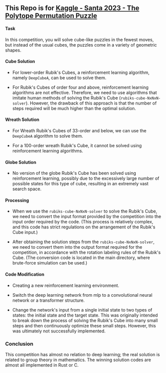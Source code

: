## This Repo is for [Kaggle - Santa 2023 - The Polytope Permutation Puzzle](https://www.kaggle.com/competitions/santa-2023)

#### Task

In this competition, you will solve cube-like puzzles in the fewest moves, but instead of the usual cubes, the puzzles come in a variety of geometric shapes. 

#### Cube Solution

- For lower-order Rubik's Cubes, a reinforcement learning algorithm, namely ``DeepCubeA``, can be used to solve them.

- For Rubik's Cubes of order four and above, reinforcement learning algorithms are not effective. Therefore, we need to use algorithms that imitate human methods of solving the Rubik's Cube (``rubiks-cube-NxNxN-solver``). However, the drawback of this approach is that the number of steps required will be much higher than the optimal solution.

#### Wreath Solution

- For Wreath Rubik's Cubes of 33-order and below, we can use the ``DeepCubeA`` algorithm to solve them.

- For a 100-order wreath Rubik's Cube, it cannot be solved using reinforcement learning algorithms.

#### Globe Solution

- No version of the globe Rubik's Cube has been solved using reinforcement learning, possibly due to the excessively large number of possible states for this type of cube, resulting in an extremely vast search space.

#### Processing

- When we use the ``rubiks-cube-NxNxN-solver`` to solve the Rubik's Cube, we need to convert the input format provided by the competition into the input order required by the code. (This process is relatively complex, and this code has strict regulations on the arrangement of the Rubik's Cube input.)

- After obtaining the solution steps from the ``rubiks-cube-NxNxN-solver``, we need to convert them into the output format required for the competition, in accordance with the rotation labeling rules of the Rubik's Cube. (The conversion code is located in the main directory, where brute-force simulation can be used.)

#### Code Modification

- Creating a new reinforcement learning environment.

- Switch the deep learning network from mlp to a convolutional neural network or a transformer structure.

- Change the network's input from a single initial state to two types of states: the initial state and the target state. This was originally intended to break down the process of solving the Rubik's Cube into many small steps and then continuously optimize these small steps. However, this was ultimately not successfully implemented.

### Conclusion

This competition has almost no relation to deep learning; the real solution is related to group theory in mathematics. The winning solution codes are almost all implemented in Rust or C.
